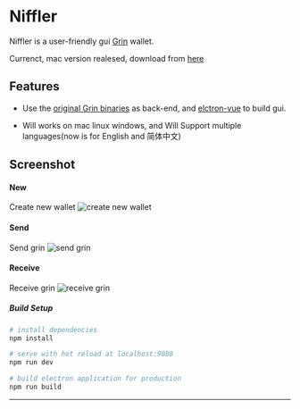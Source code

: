 # Niffler

Niffler is a user-friendly gui [Grin](https://github.com/mimblewimble/grin) wallet.

Currenct, mac version realesed, download from [here](https://github.com/grinfans/niffler/releases) 

## Features

* Use the [original Grin binaries](https://github.com/mimblewimble/grin/releases) as back-end, and [elctron-vue](https://github.com/SimulatedGREG/electron-vue) to build gui.

* Will works on mac linux windows, and Will Support multiple languages(now is for English and 简体中文)

## Screenshot

#### New

Create new wallet
![create new wallet](https://media.giphy.com/media/IeuEOtJvxCLqqiCCyr/giphy.gif)

#### Send

Send grin
![send grin](https://media.giphy.com/media/LO2sAR3HmocCdbTwEh/giphy.gif)

#### Receive

Receive grin
![receive grin](https://media.giphy.com/media/iFbSw9rhh5fGVSzyZf/giphy.gif)


##### Build Setup

``` bash
# install dependencies
npm install

# serve with hot reload at localhost:9080
npm run dev

# build electron application for production
npm run build


```

---